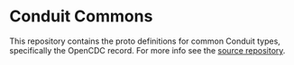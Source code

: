# Conduit Commons

This repository contains the proto definitions for common Conduit types,
specifically the OpenCDC record. For more info see the
[source repository](https://github.com/ConduitIO/conduit-commons).
